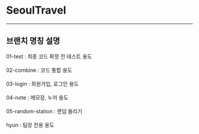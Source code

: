 # SeoulTravel
<hr>
<h2>브랜치 명칭 설명</h2>
01-test : 최종 코드 확정 전 테스트 용도<br><br>
02-combine : 코드 통합 용도<br><br>
03-login : 회원가입, 로그인 용도<br><br>
04-note : 메모장, 누끼 용도<br><br>
05-random-station : 랜덤 돌리기<br><br>
hyun : 팀장 전용 용도<br><br>

